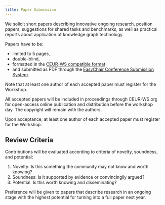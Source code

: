 ```yaml
---
title: Paper Submission
---
```


We solicit short papers describing innovative ongoing research, position papers, suggestions for shared tasks and benchmarks, as well as practical reports about application of knowledge graph technology. 


Papers have to be:
- limited to 5 pages,   
- double-blind,
- formatted in the [CEUR-WS compatible format](/template/onecolceurws.sty)
- and submitted as PDF through the [EasyChair Conference Submission System](https://easychair.org/conferences/?conf=kg4ir).

Note that at least one author of each accepted paper must register for the Workshop.

All accepted papers will be included in proceedings through CEUR-WS.org for open-access online publication and distribution before the workshop day. The copyright will remain with the authors.

Upon acceptance, at least one author of each accepted paper must register for the Workshop.


Review Criteria
---------------
Contributions will be evaluated according to criteria of novelty, soundness, and potential:
1. Novelty: Is this something the community may not know and worth knowing?
2. Soundness: Is it supported by evidence or convincinglly argued?
3. Potential: Is this worth knowing and disseminating?

Preference will be given to papers that describe research in an ongoing stage with the highest potential for turning into a full paper next year.
